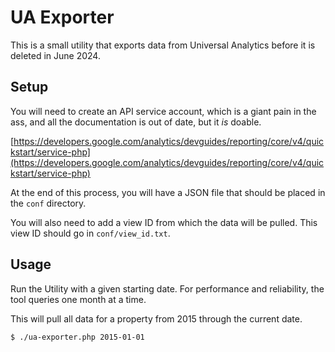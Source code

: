 # UA Exporter

This is a small utility that exports data from Universal Analytics before it is deleted in June 2024.

## Setup

You will need to create an API service account, which is a giant pain in the ass, and all the documentation is out of date, but it *is* doable.

[https://developers.google.com/analytics/devguides/reporting/core/v4/quickstart/service-php](https://developers.google.com/analytics/devguides/reporting/core/v4/quickstart/service-php)

At the end of this process, you will have a JSON file that should be placed in the `conf` directory.

You will also need to add a view ID from which the data will be pulled. This view ID should go in `conf/view_id.txt`.

## Usage

Run the Utility with a given starting date. For performance and reliability, the tool queries one month at a time.

This will pull all data for a property from 2015 through the current date.

```shell
$ ./ua-exporter.php 2015-01-01
```
